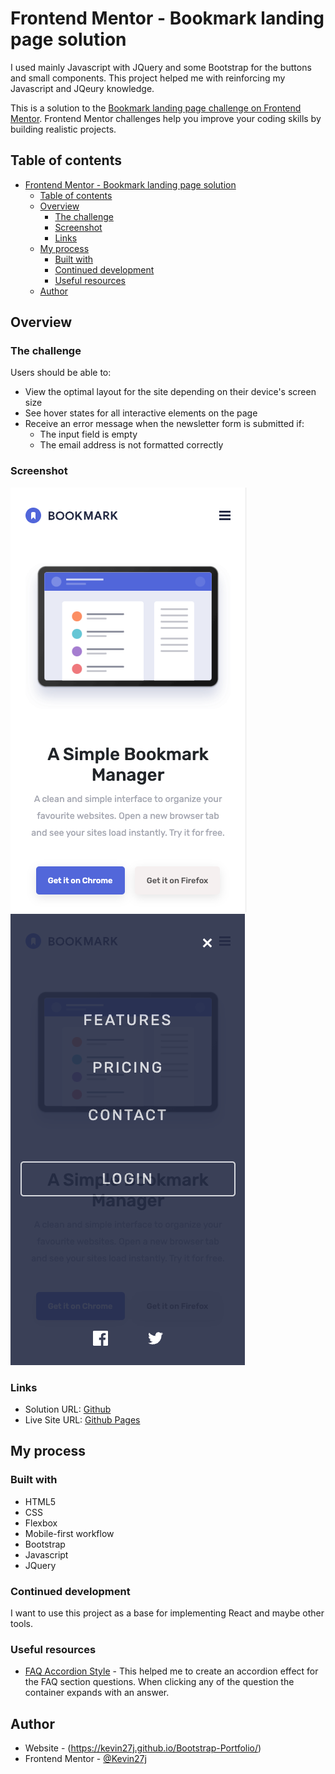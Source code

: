 # Frontend Mentor - Bookmark landing page solution

I used mainly Javascript with JQuery and some Bootstrap for the buttons and small components.
This project helped me with reinforcing my Javascript and JQeury knowledge.

This is a solution to the [Bookmark landing page challenge on Frontend Mentor](https://www.frontendmentor.io/challenges/bookmark-landing-page-5d0b588a9edda32581d29158). Frontend Mentor challenges help you improve your coding skills by building realistic projects. 

## Table of contents

- [Frontend Mentor - Bookmark landing page solution](#frontend-mentor---bookmark-landing-page-solution)
  - [Table of contents](#table-of-contents)
  - [Overview](#overview)
    - [The challenge](#the-challenge)
    - [Screenshot](#screenshot)
    - [Links](#links)
  - [My process](#my-process)
    - [Built with](#built-with)
    - [Continued development](#continued-development)
    - [Useful resources](#useful-resources)
  - [Author](#author)


## Overview

### The challenge

Users should be able to:

- View the optimal layout for the site depending on their device's screen size
- See hover states for all interactive elements on the page
- Receive an error message when the newsletter form is submitted if:
  - The input field is empty
  - The email address is not formatted correctly

### Screenshot

![mobile home page](assets/screenshots/mobile-design.png)
![mobile home page - menu](assets/screenshots/mobile-design-menu.png)

### Links

- Solution URL: [Github](https://github.com/Kevin27j/Bookmark-landing-page)
- Live Site URL: [Github Pages](https://kevin27j.github.io/Bookmark-landing-page/)

## My process

### Built with

- HTML5
- CSS 
- Flexbox
- Mobile-first workflow
- Bootstrap
- Javascript
- JQuery


### Continued development

I want to use this project as a base for implementing React and maybe other tools.

### Useful resources

- [FAQ Accordion Style](https://wpbeaches.com/create-expandcollapse-faq-accordion-collapse-click/) - This helped me to create an accordion effect for the FAQ section questions. When clicking any of the question the container expands with an answer.
  
## Author

- Website - (https://kevin27j.github.io/Bootstrap-Portfolio/)
- Frontend Mentor - [@Kevin27j](https://www.frontendmentor.io/profile/Kevin27j)
